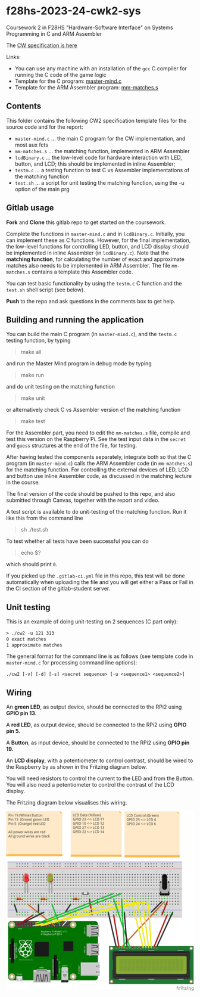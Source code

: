 # f28hs-2023-24-cwk2-sys

Coursework 2 in F28HS "Hardware-Software Interface" on Systems Programming in C and ARM Assembler

The [CW specification is here](http://www.macs.hw.ac.uk/~hwloidl/Courses/F28HS/Coursework_F28HS_CW2_2024.pdf)

Links:
- You can use any machine with an installation of the `gcc` C compiler for running the C code of the game logic
- Template for the C program: [master-mind.c](master-mind.c)
- Template for the ARM Assembler program: [mm-matches.s](mm-matches.s)

## Contents

This folder contains the following CW2 specification template files for the source code and for the report:
- `master-mind.c` ... the main C program for the CW implementation, and most aux fcts
- `mm-matches.s`  ... the matching function, implemented in ARM Assembler
- `lcdBinary.c`   ... the low-level code for hardware interaction with LED, button, and LCD;
                      this should be implemented in inline Assembler; 
- `testm.c`       ... a testing function to test C vs Assembler implementations of the matching function
- `test.sh`       ... a script for unit testing the matching function, using the -u option of the main prg

## Gitlab usage

**Fork** and **Clone** this gitlab repo to get started on the coursework.

Complete the functions in `master-mind.c` and in `lcdBinary.c`. Initially, you can implement these as C
functions. However, for the final implementation, the low-level functions for controlling LED, button, and
LCD display should be implemented in inline Assembler (in `lcdBinary.c`). Note that the **matching function**,
for calculating the number of exact and approximate matches also needs to be implemented in ARM Assembler.
The file `mm-matches.s` contains a template this Assembler code.

You can test basic functionality by using the `testm.c` C function and the `test.sh` shell script (see below).

**Push** to the repo and ask questions in the comments box to get help.

## Building and running the application

You can build the main C program (in `master-mind.c`), and the `testm.c` testing function, by typing
> make all

and run the Master Mind program in debug mode by typing
> make run

and do unit testing on the matching function
> make unit

or alternatively check C vs Assembler version of the matching function
> make test

For the Assembler part, you need to edit the `mm-matches.s` file, compile and test this version on the Raspberry Pi.
See the test input data in the `secret` and `guess` structures at the end of the file, for testing.

After having tested the components separately, integrate both so that the C program (in `master-mind.c`)
calls the ARM Assembler code (in `mm-matches.s`) for the matching function.
For controlling the external devices of LED, LCD and button use inline Assembler code, as discussed in
the matching lecture in the course.

The final version of the code should be pushed to this repo, and also submitted through Canvas, together with the report and video.

A test script is available to do unit-testing of the matching function. Run it like this from the command line
> sh ./test.sh

To test whether all tests have been successful you can do
> echo $?

which should print `0`.

If you picked up the `.gitlab-ci.yml` file in this repo, this test will be done automatically when uploading the file and you will get either a Pass or Fail in the CI section of the gitlab-student server.

## Unit testing

This is an example of doing unit-testing on 2 sequences (C part only):
```
> ./cw2 -u 121 313
0 exact matches
1 approximate matches
```

The general format for the command line is as follows (see template code in `master-mind.c` for processing command line options):
```
./cw2 [-v] [-d] [-s] <secret sequence> [-u <sequence1> <sequence2>]
```

## Wiring

An **green LED**, as output device, should be connected to the RPi2 using **GPIO pin 13.**

A **red LED**, as output device, should be connected to the RPi2 using **GPIO pin 5.**

A **Button**, as input device, should be connected to the RPi2 using **GPIO pin 19.**

An **LCD display**, with a potentiometer to control contrast, should be wired to the
Raspberry by as shown in the Fritzing diagram below.

You will need resistors to control the current to the LED and from the Button. You
will also need a potentiometer to control the contrast of the LCD display.

The Fritzing diagram below visualises this wiring. 

![Fritzing Diagram](fritz_CW2_2020_bb.png "Fritzing Diagram with LED and Button")
